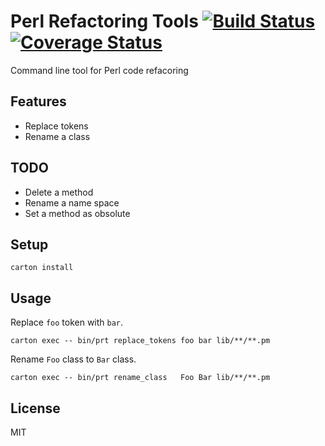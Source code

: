 # Perl Refactoring Tools [![Build Status](https://travis-ci.org/hitode909/perl-refactoring-tools.png?branch=master)](https://travis-ci.org/hitode909/perl-refactoring-tools) [![Coverage Status](https://coveralls.io/repos/hitode909/perl-refactoring-tools/badge.png?branch=master)](https://coveralls.io/r/hitode909/perl-refactoring-tools?branch=master)

Command line tool for Perl code refacoring

## Features

- Replace tokens
- Rename a class

## TODO

- Delete a method
- Rename a name space
- Set a method as obsolute

## Setup

```
carton install
```

## Usage

Replace `foo` token with `bar`.
```
carton exec -- bin/prt replace_tokens foo bar lib/**/**.pm
```

Rename `Foo` class to `Bar` class.
```
carton exec -- bin/prt rename_class   Foo Bar lib/**/**.pm
```

## License

MIT
